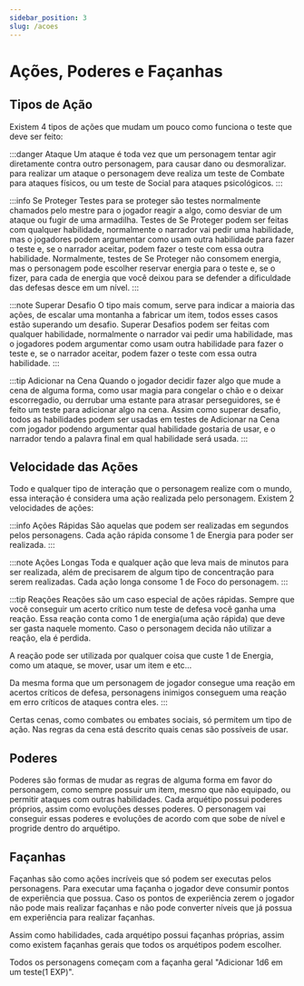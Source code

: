 ```yaml
---
sidebar_position: 3
slug: /acoes
---
```


# Ações, Poderes e Façanhas

## Tipos de Ação
Existem 4 tipos de ações que mudam um pouco como funciona o teste que deve ser feito:

:::danger Ataque
Um ataque é toda vez que um personagem tentar agir diretamente contra outro personagem, para causar dano ou desmoralizar. para realizar um ataque o personagem deve realiza um teste de Combate para ataques físicos, ou um teste de Social para ataques psicológicos.
:::

:::info Se Proteger
Testes para se proteger são testes normalmente chamados pelo mestre para o jogador reagir a algo, como desviar de um ataque ou fugir de uma armadilha. Testes de Se Proteger podem ser feitas com qualquer habilidade, normalmente o narrador vai pedir uma habilidade, mas o jogadores podem argumentar como usam outra habilidade para fazer o teste e, se o narrador aceitar, podem fazer o teste com essa outra habilidade. Normalmente, testes de Se Proteger não consomem energia, mas o personagem pode escolher reservar energia para o teste e, se o fizer, para cada de energia que você deixou para se defender a dificuldade das defesas desce em um nível.
:::

:::note Superar Desafio
O tipo mais comum, serve para indicar a maioria das ações, de escalar uma montanha a fabricar um item, todos esses casos estão superando um desafio. Superar Desafios podem ser feitas com qualquer habilidade, normalmente o narrador vai pedir uma habilidade, mas o jogadores podem argumentar como usam outra habilidade para fazer o teste e, se o narrador aceitar, podem fazer o teste com essa outra habilidade.
:::

:::tip Adicionar na Cena
Quando o jogador decidir fazer algo que mude a cena de alguma forma, como usar magia para congelar o chão e o deixar escorregadio, ou derrubar uma estante para atrasar perseguidores, se é feito um teste para adicionar algo na cena. Assim como superar desafio, todos as habilidades podem ser usadas em testes de Adicionar na Cena com jogador podendo argumentar qual habilidade gostaria de usar, e o narrador tendo a palavra final em qual habilidade será usada.
:::


## Velocidade das Ações
Todo e qualquer tipo de interação que o personagem realize com o mundo, essa interação é considera uma ação realizada pelo personagem. Existem 2 velocidades de ações:

:::info Ações Rápidas
São aquelas que podem ser realizadas em segundos pelos personagens. Cada ação rápida consome 1 de Energia para poder ser realizada.
:::

:::note Ações Longas
Toda e qualquer ação que leva mais de minutos para ser realizada, além de precisarem de algum tipo de concentração para serem realizadas. Cada ação longa consome 1 de Foco do personagem.
:::

:::tip Reações
Reações são um caso especial de ações rápidas. Sempre que você conseguir um acerto crítico num teste de defesa você ganha uma reação. Essa reação conta como 1 de energia(uma ação rápida) que deve ser gasta naquele momento. Caso o personagem decida não utilizar a reação, ela é perdida.

A reação pode ser utilizada por qualquer coisa que custe 1 de Energia, como um ataque, se mover, usar um item e etc...

Da mesma forma que um personagem de jogador consegue uma reação em acertos críticos de defesa, personagens inimigos conseguem uma reação em erro críticos de ataques contra eles.
:::

Certas cenas, como combates ou embates sociais, só permitem um tipo de ação. Nas regras da cena está descrito quais cenas são possíveis de usar.

## Poderes
Poderes são formas de mudar as regras de alguma forma em favor do personagem, como sempre possuir um item, mesmo que não equipado, ou permitir ataques com outras habilidades.
Cada arquétipo possui poderes próprios, assim como evoluções desses poderes. O personagem vai conseguir essas poderes e evoluções de acordo com que sobe de nível e progride dentro do arquétipo.

## Façanhas
Façanhas são como ações incríveis que só podem ser executas pelos personagens. Para executar uma façanha o jogador deve consumir pontos de experiência que possua. Caso os pontos de experiência zerem o jogador não pode mais realizar façanhas e não pode converter níveis que já possua em experiência para realizar façanhas.

Assim como habilidades, cada arquétipo possui façanhas próprias, assim como existem façanhas gerais que todos os arquétipos podem escolher.

Todos os personagens começam com a façanha geral "Adicionar 1d6 em um teste(1 EXP)".